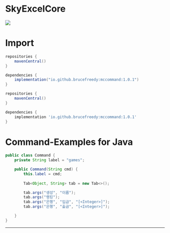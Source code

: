 # SkyExcelCore
![](https://bstats.org/signatures/bukkit/SkyExcelCore.svg)

# Import 

```gradle
repositories {
    mavenCentral()
}

dependencies {
    implementation("io.github.brucefreedy:mccommand:1.0.1")
}
```

```gradle
repositories {
    mavenCentral()
}

dependencies {
    implementation 'io.github.brucefreedy:mccommand:1.0.1'
}
```

# Command-Examples for Java

```java
public class Command {
    private String label = "games";

    public Command(String cmd) {
        this.label = cmd;
        
        Tab<Object, String> tab = new Tab<>();

        tab.args("생성", "이름");
        tab.args("랭킹");
        tab.args("은행", "입금", "[<Integer>]");
        tab.args("은행", "출금", "[<Integer>]");

    }
}
```

---
